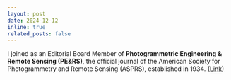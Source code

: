 ```yaml
---
layout: post
date: 2024-12-12
inline: true
related_posts: false
---
```


I joined as an Editorial Board Member of **Photogrammetric Engineering & Remote Sensing (PE&RS)**, the official journal of the American Society for Photogrammetry and Remote Sensing (ASPRS), established in 1934. ([Link](https://my.asprs.org/PERS/PERS/About/Editorial-Board.aspx))<br>
